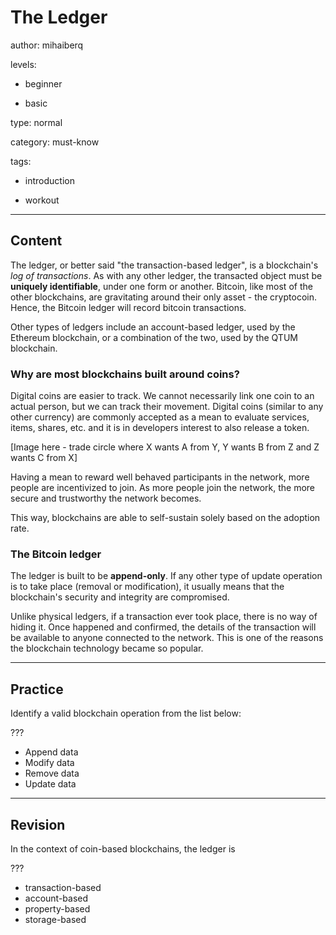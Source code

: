 # The Ledger
author: mihaiberq

levels:

  - beginner

  - basic

type: normal

category: must-know

tags:

  - introduction

  - workout

---
## Content

The ledger, or better said "the transaction-based ledger", is a blockchain's *log of transactions*. As with any other ledger, the transacted object must be **uniquely identifiable**, under one form or another. Bitcoin, like most of the other blockchains, are gravitating around their only asset - the cryptocoin. Hence, the Bitcoin ledger will record bitcoin transactions.

Other types of ledgers include an account-based ledger, used by the Ethereum blockchain, or a combination of the two, used by the QTUM blockchain.

### Why are most blockchains built around coins?

Digital coins are easier to track. We cannot necessarily link one coin to an actual person, but we can track their movement. Digital coins (similar to any other currency) are commonly accepted as a mean to evaluate services, items, shares, etc. and it is in developers interest to also release a token.

[Image here - trade circle where X wants A from Y, Y wants B from Z and Z wants C from X]

Having a mean to reward well behaved participants in the network, more people are incentivized to join. As more people join the network, the more secure and trustworthy the network becomes.

This way, blockchains are able to self-sustain solely based on the adoption rate.

### The Bitcoin ledger

The ledger is built to be **append-only**. If any other type of update operation is to take place (removal or modification), it usually means that the blockchain's security and integrity are compromised.

Unlike physical ledgers, if a transaction ever took place, there is no way of hiding it. Once happened and confirmed, the details of the transaction will be available to anyone connected to the network. This is one of the reasons the blockchain technology became so popular.

---
## Practice

Identify a valid blockchain operation from the list below:

???

* Append data
* Modify data
* Remove data
* Update data

---
## Revision

In the context of coin-based blockchains, the ledger is

???

* transaction-based
* account-based
* property-based
* storage-based
